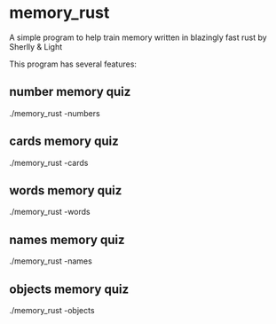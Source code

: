 # memory_rust
A simple program to help train memory written in blazingly fast rust
by Sherlly & Light


This program has several features:

## number memory quiz
./memory_rust -numbers

## cards memory quiz
./memory_rust -cards


## words memory quiz
./memory_rust -words

## names memory quiz
./memory_rust -names

## objects memory quiz
./memory_rust -objects
